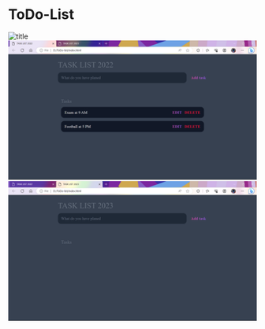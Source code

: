 # ToDo-List
![title](ToDoList)
![Screenshot 2023-07-15 151920.png](Screenshot%202023-07-15%20151920.png)
![Screenshot 2023-07-15 151958.png](Screenshot%202023-07-15%20151958.png)